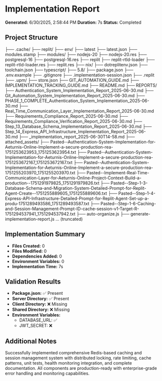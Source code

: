 # Implementation Report

**Generated:** 6/30/2025, 2:58:44 PM
**Duration:** 7s
**Status:** Completed

## Project Structure

├── .cache/
  ├── replit/
    ├── env/
      ├── latest
      ├── latest.json
    ├── modules.stamp
    ├── modules/
      ├── nodejs-20
      ├── nodejs-20.res
      ├── postgresql-16
      ├── postgresql-16.res
      ├── replit
      ├── replit-rtld-loader
      ├── replit-rtld-loader.res
      ├── replit.res
    ├── nix/
      ├── dotreplitenv.json
    ├── toolchain.json
  ├── typescript/
    ├── 5.8/
      ├── package.json
├── .env.example
├── .gitignore
├── .implementation-session.json
├── .replit
├── .upm/
  ├── store.json
├── GIT_AUTOMATION_GUIDE.md
├── IMPLEMENTATION_TRACKING_GUIDE.md
├── README.md
├── REPORTS/
  ├── Authentication_System_Implementation_Report_2025-06-30.md
  ├── Git_Automation_System_Implementation_Report_2025-06-30.md
  ├── PHASE_1_COMPLETE_Authentication_System_Implementation_2025-06-30.md
  ├── Real_Time_Communication_Layer_Implementation_Report_2025-06-30.md
  ├── Requirements_Compliance_Report_2025-06-30.md
  ├── Requirements_Compliance_Verification_Report_2025-06-30.md
  ├── Step_13_Database_Schema_Implementation_Report_2025-06-30.md
  ├── Step_14_Express_API_Infrastructure_Implementation_Report_2025-06-30.md
  ├── _implementation_report_2025-06-30T14-58.md
├── attached_assets/
  ├── Pasted--Authentication-System-Implementation-for-Aeturnis-Online-Implement-a-secure-production-rea-1751253623953_1751253623954.txt
  ├── Pasted--Authentication-System-Implementation-for-Aeturnis-Online-Implement-a-secure-production-rea-1751253672167_1751253672167.txt
  ├── Pasted--Authentication-System-Implementation-for-Aeturnis-Online-Implement-a-secure-production-rea-1751255203970_1751255203970.txt
  ├── Pasted--Implement-Real-Time-Communication-Layer-for-Aeturnis-Online-Project-Context-Build-a-production--1751291979825_1751291979826.txt
  ├── Pasted--Step-1-3-Database-Schema-and-Migration-System-Detailed-Prompt-for-Replit-Agent-Create--1751255889605_1751255889606.txt
  ├── Pasted--Step-1-4-Express-API-Infrastructure-Detailed-Prompt-for-Replit-Agent-Set-up-a-produ-1751289493586_1751289493587.txt
  ├── Pasted--Step-1-6-Caching-and-Session-Management-Prompt-ID-cache-session-v1-Target-R-1751294537941_1751294537942.txt
├── auto-organize.js
├── generate-implementation-report.js
... (truncated)
## Implementation Summary

- **Files Created:** 0
- **Files Modified:** 0
- **Dependencies Added:** 0
- **Environment Variables:** 0
- **Implementation Time:** 7s

## Validation Results

- **Package.json:** ✅ Present
- **Server Directory:** ✅ Present
- **Client Directory:** ❌ Missing
- **Shared Directory:** ❌ Missing
- **Environment Variables:**
  - DATABASE_URL: ✅
  - JWT_SECRET: ❌

## Additional Notes

Successfully implemented comprehensive Redis-based caching and session management system with distributed locking, rate limiting, cache patterns, unit tests, health monitoring integration, and complete documentation. All components are production-ready with enterprise-grade error handling and monitoring capabilities.
